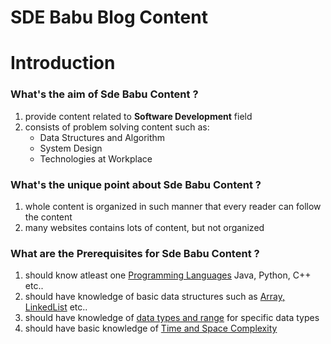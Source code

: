 # SDE Babu Blog Content

# Introduction

### What's the aim of **Sde Babu Content** ?

1. provide content related to **Software Development** field
2. consists of problem solving content such as:
    - Data Structures and Algorithm
    - System Design
    -  Technologies at Workplace

### What's the unique point about **Sde Babu Content** ?

1. whole content is organized in such manner that every reader can follow the content
2. many websites contains lots of content, but not organized

### What are the Prerequisites for **Sde Babu Content** ?

1. should know atleast one [Programming Languages](https://www.geeksforgeeks.org/introduction-to-programming-languages/) Java, Python, C++ etc..
2. should have knowledge of basic data structures such as [Array, LinkedList](https://www.w3schools.in/data-structures/intro) etc..
3. should have knowledge of [data types and range](https://ecomputernotes.com/what-is-c/types-and-variables/explain-data-types-along-with-their-sizes-and-ranges) for specific data types
4. should have basic knowledge of [Time and Space Complexity](https://www.hackerearth.com/practice/basic-programming/complexity-analysis/time-and-space-complexity/tutorial/) 